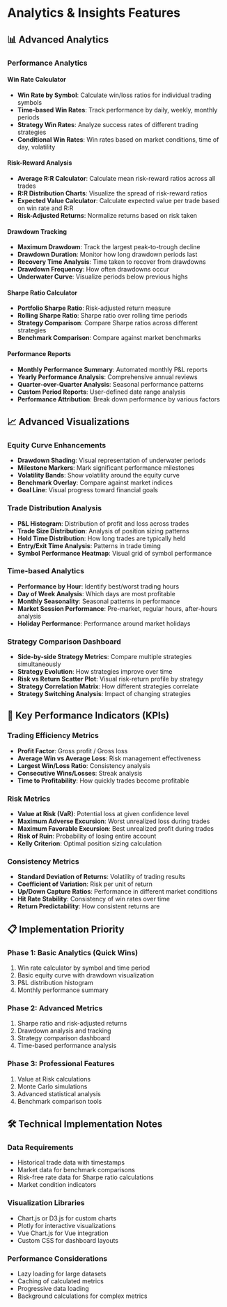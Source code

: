 # Analytics & Insights Features

## 📊 Advanced Analytics

### Performance Analytics

#### Win Rate Calculator
- **Win Rate by Symbol**: Calculate win/loss ratios for individual trading symbols
- **Time-based Win Rates**: Track performance by daily, weekly, monthly periods
- **Strategy Win Rates**: Analyze success rates of different trading strategies
- **Conditional Win Rates**: Win rates based on market conditions, time of day, volatility

#### Risk-Reward Analysis
- **Average R:R Calculator**: Calculate mean risk-reward ratios across all trades
- **R:R Distribution Charts**: Visualize the spread of risk-reward ratios
- **Expected Value Calculator**: Calculate expected value per trade based on win rate and R:R
- **Risk-Adjusted Returns**: Normalize returns based on risk taken

#### Drawdown Tracking
- **Maximum Drawdown**: Track the largest peak-to-trough decline
- **Drawdown Duration**: Monitor how long drawdown periods last
- **Recovery Time Analysis**: Time taken to recover from drawdowns
- **Drawdown Frequency**: How often drawdowns occur
- **Underwater Curve**: Visualize periods below previous highs

#### Sharpe Ratio Calculator
- **Portfolio Sharpe Ratio**: Risk-adjusted return measure
- **Rolling Sharpe Ratio**: Sharpe ratio over rolling time periods
- **Strategy Comparison**: Compare Sharpe ratios across different strategies
- **Benchmark Comparison**: Compare against market benchmarks

#### Performance Reports
- **Monthly Performance Summary**: Automated monthly P&L reports
- **Yearly Performance Analysis**: Comprehensive annual reviews
- **Quarter-over-Quarter Analysis**: Seasonal performance patterns
- **Custom Period Reports**: User-defined date range analysis
- **Performance Attribution**: Break down performance by various factors

## 📈 Advanced Visualizations

### Equity Curve Enhancements
- **Drawdown Shading**: Visual representation of underwater periods
- **Milestone Markers**: Mark significant performance milestones
- **Volatility Bands**: Show volatility around the equity curve
- **Benchmark Overlay**: Compare against market indices
- **Goal Line**: Visual progress toward financial goals

### Trade Distribution Analysis
- **P&L Histogram**: Distribution of profit and loss across trades
- **Trade Size Distribution**: Analysis of position sizing patterns
- **Hold Time Distribution**: How long trades are typically held
- **Entry/Exit Time Analysis**: Patterns in trade timing
- **Symbol Performance Heatmap**: Visual grid of symbol performance

### Time-based Analytics
- **Performance by Hour**: Identify best/worst trading hours
- **Day of Week Analysis**: Which days are most profitable
- **Monthly Seasonality**: Seasonal patterns in performance
- **Market Session Performance**: Pre-market, regular hours, after-hours analysis
- **Holiday Performance**: Performance around market holidays

### Strategy Comparison Dashboard
- **Side-by-side Strategy Metrics**: Compare multiple strategies simultaneously
- **Strategy Evolution**: How strategies improve over time
- **Risk vs Return Scatter Plot**: Visual risk-return profile by strategy
- **Strategy Correlation Matrix**: How different strategies correlate
- **Strategy Switching Analysis**: Impact of changing strategies

## 🎯 Key Performance Indicators (KPIs)

### Trading Efficiency Metrics
- **Profit Factor**: Gross profit / Gross loss
- **Average Win vs Average Loss**: Risk management effectiveness
- **Largest Win/Loss Ratio**: Consistency analysis
- **Consecutive Wins/Losses**: Streak analysis
- **Time to Profitability**: How quickly trades become profitable

### Risk Metrics
- **Value at Risk (VaR)**: Potential loss at given confidence level
- **Maximum Adverse Excursion**: Worst unrealized loss during trades
- **Maximum Favorable Excursion**: Best unrealized profit during trades
- **Risk of Ruin**: Probability of losing entire account
- **Kelly Criterion**: Optimal position sizing calculation

### Consistency Metrics
- **Standard Deviation of Returns**: Volatility of trading results
- **Coefficient of Variation**: Risk per unit of return
- **Up/Down Capture Ratios**: Performance in different market conditions
- **Hit Rate Stability**: Consistency of win rates over time
- **Return Predictability**: How consistent returns are

## 📋 Implementation Priority

### Phase 1: Basic Analytics (Quick Wins)
1. Win rate calculator by symbol and time period
2. Basic equity curve with drawdown visualization
3. P&L distribution histogram
4. Monthly performance summary

### Phase 2: Advanced Metrics
1. Sharpe ratio and risk-adjusted returns
2. Drawdown analysis and tracking
3. Strategy comparison dashboard
4. Time-based performance analysis

### Phase 3: Professional Features
1. Value at Risk calculations
2. Monte Carlo simulations
3. Advanced statistical analysis
4. Benchmark comparison tools

## 🛠️ Technical Implementation Notes

### Data Requirements
- Historical trade data with timestamps
- Market data for benchmark comparisons
- Risk-free rate data for Sharpe ratio calculations
- Market condition indicators

### Visualization Libraries
- Chart.js or D3.js for custom charts
- Plotly for interactive visualizations
- Vue Chart.js for Vue integration
- Custom CSS for dashboard layouts

### Performance Considerations
- Lazy loading for large datasets
- Caching of calculated metrics
- Progressive data loading
- Background calculations for complex metrics